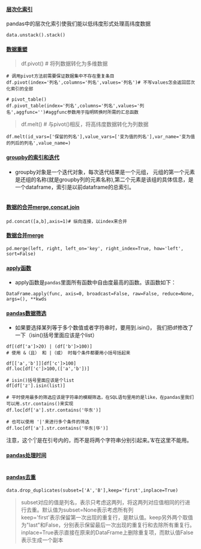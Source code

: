 #### [层次化索引](https://www.jianshu.com/p/efab7d81c0ab)
pandas中的层次化索引使我们能以低纬度形式处理高纬度数据
```buildoutcfg
data.unstack().stack()
```
#### [数据重塑](https://blog.csdn.net/wj1066/article/details/82261458)
> df.pivot() # 将列数据转化为多维数据
```angular2
# 调用pivot方法前需要保证数据集中不存在重复条目
df.pivot(index='列名',columns='列名',values='列名')# 不写values怎会返回层次化索引的全部

# pivot_table()
df.pivot_table(index='列名',columns='列名',values='列名',aggfunc='')#aggfunc参数用于指明转换时所需的汇总函数
```
> df.melt() # 与pivot()相反，将高纬度数据转化为列数据
```angular2
df.melt(id_vars=['保留的列名'],value_vars=['变为值的列名'],var_name='变为值的列后的列名',value_name=)
```

#### [groupby的索引和迭代](https://blog.csdn.net/leonis_v/article/details/51832916)
* groupby对象是一个迭代对象，每次迭代结果是一个元组，
元组的第一个元素是还组的名称(就是groupby列的元素名称),第二个元素是该组的具体信息，是
一个dataframe，索引是以前dataframe的总索引。
```buildoutcfg

```

#### [数据的合并merge,concat,join](https://blog.csdn.net/weixin_38168620/article/details/80663892)
```angular2
pd.concat([a,b],axis=1)# 纵向连接，以index来合并
```
#### [数据合并merge](https://blog.csdn.net/brucewong0516/article/details/82707492)
```angular2
pd.merge(left, right, left_on='key', right_index=True, how='left', sort=False)
```
#### [apply函数](https://blog.csdn.net/qq_19528953/article/details/79348929)
* apply函数是`pandas`里面所有函数中自由度最高的函数。该函数如下：
```buildoutcfg
DataFrame.apply(func, axis=0, broadcast=False, raw=False, reduce=None, args=(), **kwds
```
#### [pandas数据筛选](https://www.jianshu.com/p/805f20ac6e06)
* 如果要选择某列等于多个数值或者字符串时，要用到.isin()， 我们把df修改了一下（isin()括号里面应该是个list）
```buildoutcfg
df[(df['a']>20) | (df['b']>100)]
# 使用 &（且） 和 |（或） 时每个条件都要用小括号括起来

df[['a','b']][df['c']>100]
df.loc[df['c']>100,(['a','b'])]

# isin()括号里面应该是个list
df[df['z'].isin(list)]

# 平时使用最多的筛选应该是字符串的模糊筛选，在SQL语句里用的是like，在pandas里我们可以用.str.contains()来实现
df.loc[df['a'].str.contains('华东')]

# 也可以使用 '|'来进行多个条件的筛选
df.loc[df['a'].str.contains('华东|华')]

```
注意，这个‘|’是在引号内的，而不是将两个字符串分别引起来。’&‘在这里不能用。


#### [pandas处理时间](https://blog.csdn.net/qq_22238533/article/details/77110626)
```angular2

```

#### [pandas去重](https://blog.csdn.net/qq_28811329/article/details/79962511)
```angular2
data.drop_duplicates(subset=['A','B'],keep='first',inplace=True)
```
> subset对应的值是列名，表示只考虑这两列，将这两列对应值相同的行进行去重。默认值为subset=None表示考虑所有列  
> keep='first'表示保留第一次出现的重复行，是默认值。keep另外两个取值为"last"和False，分别表示保留最后一次出现的重复行和去除所有重复行。  
> inplace=True表示直接在原来的DataFrame上删除重复项，而默认值False表示生成一个副本

